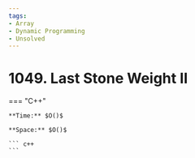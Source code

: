 ```yaml
---
tags:
- Array
- Dynamic Programming
- Unsolved
---
```



# 1049. Last Stone Weight II

=== "C++"

    **Time:** $O()$

    **Space:** $O()$

    ``` c++
    ```